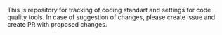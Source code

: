 This is repository for tracking of coding standart and settings for code quality tools.
In case of suggestion of changes, please create issue and create PR with proposed changes.
